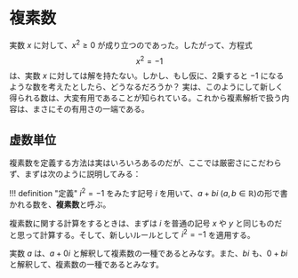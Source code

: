 # 複素数

実数 $x$ に対して、$x^2 \geq 0$ が成り立つのであった。したがって、方程式
$$ x^2 = -1 $$
は、実数 $x$ に対しては解を持たない。しかし、もし仮に、2乗すると $-1$ になるような数を考えたとしたら、どうなるだろうか？
実は、このようにして新しく得られる数は、大変有用であることが知られている。これから複素解析で扱う内容は、まさにその有用さの一端である。

## 虚数単位
複素数を定義する方法は実はいろいろあるのだが、ここでは厳密さにこだわらず、まずは次のように説明してみる：

!!! definition "定義"
    $i^2 = -1$ をみたす記号 $i$ を用いて、$a + bi$ ($a, b \in \mathbb{R}$)の形で書かれる数を、**複素数**と呼ぶ。

複素数に関する計算をするときは、まずは $i$ を普通の記号 $x$ や $y$ と同じものだと思って計算する。そして、新しいルールとして $i^2 = -1$ を適用する。

実数 $a$ は、$a + 0i$ と解釈して複素数の一種であるとみなす。また、$bi$ も、$0 +bi$ と解釈して、複素数の一種であるとみなす。